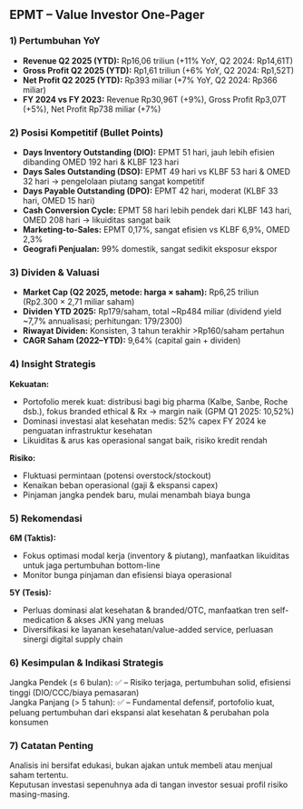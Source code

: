 ## EPMT – Value Investor One-Pager

### 1) Pertumbuhan YoY
- **Revenue Q2 2025 (YTD):** Rp16,06 triliun (+11% YoY, Q2 2024: Rp14,61T)
- **Gross Profit Q2 2025 (YTD):** Rp1,61 triliun (+6% YoY, Q2 2024: Rp1,52T)
- **Net Profit Q2 2025 (YTD):** Rp393 miliar (+7% YoY, Q2 2024: Rp366 miliar)
- **FY 2024 vs FY 2023:** Revenue Rp30,96T (+9%), Gross Profit Rp3,07T (+5%), Net Profit Rp738 miliar (+7%)

### 2) Posisi Kompetitif (Bullet Points)
- **Days Inventory Outstanding (DIO):** EPMT 51 hari, jauh lebih efisien dibanding OMED 192 hari & KLBF 123 hari
- **Days Sales Outstanding (DSO):** EPMT 49 hari vs KLBF 53 hari & OMED 32 hari → pengelolaan piutang sangat kompetitif
- **Days Payable Outstanding (DPO):** EPMT 42 hari, moderat (KLBF 33 hari, OMED 15 hari)
- **Cash Conversion Cycle:** EPMT 58 hari lebih pendek dari KLBF 143 hari, OMED 208 hari → likuiditas sangat baik
- **Marketing-to-Sales:** EPMT 0,17%, sangat efisien vs KLBF 6,9%, OMED 2,3%
- **Geografi Penjualan:** 99% domestik, sangat sedikit eksposur ekspor

### 3) Dividen & Valuasi
- **Market Cap (Q2 2025, metode: harga × saham):** Rp6,25 triliun (Rp2.300 × 2,71 miliar saham)
- **Dividen YTD 2025:** Rp179/saham, total ~Rp484 miliar (dividend yield ~7,7% annualisasi; perhitungan: 179/2300)
- **Riwayat Dividen:** Konsisten, 3 tahun terakhir >Rp160/saham pertahun
- **CAGR Saham (2022–YTD):** 9,64% (capital gain + dividen)

### 4) Insight Strategis
**Kekuatan:**  
- Portofolio merek kuat: distribusi bagi big pharma (Kalbe, Sanbe, Roche dsb.), fokus branded ethical & Rx → margin naik (GPM Q1 2025: 10,52%)
- Dominasi investasi alat kesehatan medis: 52% capex FY 2024 ke penguatan infrastruktur kesehatan
- Likuiditas & arus kas operasional sangat baik, risiko kredit rendah

**Risiko:**  
- Fluktuasi permintaan (potensi overstock/stockout)
- Kenaikan beban operasional (gaji & ekspansi capex)
- Pinjaman jangka pendek baru, mulai menambah biaya bunga

### 5) Rekomendasi
**6M (Taktis):**  
- Fokus optimasi modal kerja (inventory & piutang), manfaatkan likuiditas untuk jaga pertumbuhan bottom-line
- Monitor bunga pinjaman dan efisiensi biaya operasional

**5Y (Tesis):**  
- Perluas dominasi alat kesehatan & branded/OTC, manfaatkan tren self-medication & akses JKN yang meluas
- Diversifikasi ke layanan kesehatan/value-added service, perluasan sinergi digital supply chain

### 6) Kesimpulan & Indikasi Strategis
Jangka Pendek (≤ 6 bulan): ✅ – Risiko terjaga, pertumbuhan solid, efisiensi tinggi (DIO/CCC/biaya pemasaran)  
Jangka Panjang (> 5 tahun): ✅ – Fundamental defensif, portofolio kuat, peluang pertumbuhan dari ekspansi alat kesehatan & perubahan pola konsumen

### 7) Catatan Penting
Analisis ini bersifat edukasi, bukan ajakan untuk membeli atau menjual saham tertentu.  
Keputusan investasi sepenuhnya ada di tangan investor sesuai profil risiko masing-masing.